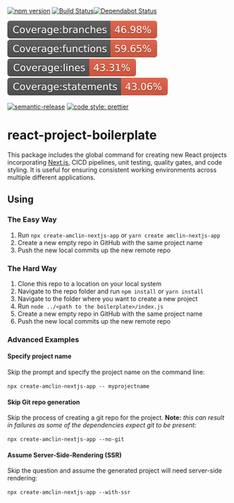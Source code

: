 [![npm version](https://badge.fury.io/js/create-amclin-nextjs-app.svg)](https://www.npmjs.com/create-amclin-nextjs-app) [![Build Status](https://travis-ci.com/amclin/react-project-boilerplate.svg?branch=master)](https://travis-ci.com/amclin/react-project-boilerplate)[![Dependabot Status](https://api.dependabot.com/badges/status?host=github&repo=amclin/react-project-boilerplate)](https://dependabot.com)

![Branch Code Coverage](./coverage/badge-branches.svg) ![Functions Code Coverage](./coverage/badge-functions.svg) ![Lines Code Coverage](./coverage/badge-lines.svg) ![Statements Code Coverage](./coverage/badge-statements.svg)

[![semantic-release](https://img.shields.io/badge/%20%20%F0%9F%93%A6%F0%9F%9A%80-semantic--release-e10079.svg)](https://github.com/semantic-release/semantic-release)
[![code style: prettier](https://img.shields.io/badge/code_style-prettier-ff69b4.svg?style=flat-square)](https://github.com/prettier/prettier)

# react-project-boilerplate

This package includes the global command for creating new React projects incorporating [Next.js](https://github.com/zeit/next.js), CICD pipelines, unit testing, quality gates, and code styling. It is useful for ensuring consistent working environments across multiple different applications.

## Using

### The Easy Way

1. Run `npx create-amclin-nextjs-app` or `yarn create amclin-nextjs-app`
2. Create a new empty repo in GitHub with the same project name
3. Push the new local commits up the new remote repo

### The Hard Way

1. Clone this repo to a location on your local system
2. Navigate to the repo folder and run `npm install` or `yarn install`
3. Navigate to the folder where you want to create a new project
4. Run `node ../<path to the boilerplate>/index.js`
5. Create a new empty repo in GitHub with the same project name
6. Push the new local commits up the new remote repo

### Advanced Examples

#### Specify project name

Skip the prompt and specify the project name on the command line:

`npx create-amclin-nextjs-app -- myprojectname`

#### Skip Git repo generation

Skip the process of creating a git repo for the project. **Note:** _this can result in failures as some of the dependencies expect git to be present_:

`npx create-amclin-nextjs-app --no-git`

#### Assume Server-Side-Rendering (SSR)

Skip the question and assume the generated project will need server-side rendering:

`npx create-amclin-nextjs-app --with-ssr`
